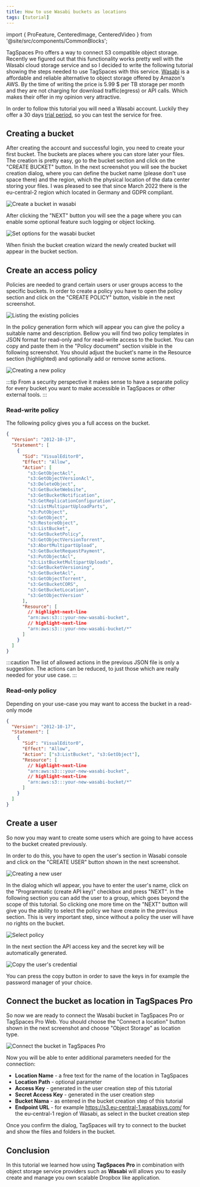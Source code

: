 ```yaml
---
title: How to use Wasabi buckets as locations
tags: [tutorial]
---
```


import { ProFeature, CenteredImage, CenteredVideo } from '@site/src/components/CommonBlocks';

<ProFeature />

TagSpaces Pro offers a way to connect S3 compatible object storage. Recently we figured out that this functionality works pretty well with the Wasabi cloud storage service and so I decided to write the following tutorial showing the steps needed to use TagSpaces with this service. [Wasabi](https://wasabi.com/cloud-storage-pricing/#three-info) is a affordable and reliable alternative to object storage offered by Amazon's AWS. By the time of writing the price is 5.99 $ per TB storage per month and they are not charging for download traffic(egress) or API calls. Which makes their offer in my opinion very attractive.

In order to follow this tutorial you will need a Wasabi account. Luckily they offer a 30 days [trial period](https://wasabi.com/sign-up/), so you can test the service for free.

## Creating a bucket

After creating the account and successful login, you need to create your first bucket. The buckets are places where you can store later your files. The creation is pretty easy, go to the bucket section and click on the "CREATE BUCKET" button. In the next screenshot you will see the bucket creation dialog, where you can define the bucket name (please don't use space there) and the region, which the physical location of the data center storing your files. I was pleased to see that since March 2022 there is the eu-central-2 region which located in Germany and GDPR compliant.

![Create a bucket in wasabi](wasabi-locations/create-bucket.png)

After clicking the "NEXT" button you will see the a page where you can enable some optional feature such logging or object locking.

![Set options for the wasabi bucket](wasabi-locations/create-bucket-properties.png)

When finish the bucket creation wizard the newly created bucket will appear in the bucket section.

## Create an access policy

Policies are needed to grand certain users or user groups access to the specific buckets. In order to create a policy you have to open the policy section and click on the "CREATE POLICY" button, visible in the next screenshot.

![Listing the existing policies](wasabi-locations/policy-list.png)

In the policy generation form which will appear you can give the policy a suitable name and description. Bellow you will find two policy templates in JSON format for read-only and for read-write access to the bucket. You can copy and paste them in the "Policy document" section visible in the following screenshot. You should adjust the bucket's name in the Resource section (highlighted) and optionally add or remove some actions.

![Creating a new policy](wasabi-locations/create-policy.png)

:::tip
From a security perspective it makes sense to have a separate policy for every bucket you want to make accessible in TagSpaces or other external tools.
:::

### Read-write policy

The following policy gives you a full access on the bucket.

```json
{
  "Version": "2012-10-17",
  "Statement": [
    {
      "Sid": "VisualEditor0",
      "Effect": "Allow",
      "Action": [
        "s3:GetObjectAcl",
        "s3:GetObjectVersionAcl",
        "s3:DeleteObject",
        "s3:GetBucketWebsite",
        "s3:GetBucketNotification",
        "s3:GetReplicationConfiguration",
        "s3:ListMultipartUploadParts",
        "s3:PutObject",
        "s3:GetObject",
        "s3:RestoreObject",
        "s3:ListBucket",
        "s3:GetBucketPolicy",
        "s3:GetObjectVersionTorrent",
        "s3:AbortMultipartUpload",
        "s3:GetBucketRequestPayment",
        "s3:PutObjectAcl",
        "s3:ListBucketMultipartUploads",
        "s3:GetBucketVersioning",
        "s3:GetBucketAcl",
        "s3:GetObjectTorrent",
        "s3:GetBucketCORS",
        "s3:GetBucketLocation",
        "s3:GetObjectVersion"
      ],
      "Resource": [
        // highlight-next-line
        "arn:aws:s3:::your-new-wasabi-bucket",
        // highlight-next-line
        "arn:aws:s3:::your-new-wasabi-bucket/*"
      ]
    }
  ]
}
```

:::caution
The list of allowed actions in the previous JSON file is only a suggestion. The actions can be reduced, to just those which are really needed for your use case.
:::

### Read-only policy

Depending on your use-case you may want to access the bucket in a read-only mode

```json
{
  "Version": "2012-10-17",
  "Statement": [
    {
      "Sid": "VisualEditor0",
      "Effect": "Allow",
      "Action": ["s3:ListBucket", "s3:GetObject"],
      "Resource": [
        // highlight-next-line
        "arn:aws:s3:::your-new-wasabi-bucket",
        // highlight-next-line
        "arn:aws:s3:::your-new-wasabi-bucket/*"
      ]
    }
  ]
}
```

## Create a user

So now you may want to create some users which are going to have access to the bucket created previously.

In order to do this, you have to open the user's section in Wasabi console and click on the "CREATE USER" button shown in the next screenshot.

![Creating a new user](wasabi-locations/create-user.png)

In the dialog which wll appear, you have to enter the user's name, click on the "Programmatic (create API key)" checkbox and press "NEXT". In the following section you can add the user to a group, which goes beyond the scope of this tutorial. So clicking one more time on the "NEXT" button will give you the ability to select the policy we have create in the previous section. This is very important step, since without a policy the user will have no rights on the bucket.

![Select policy](wasabi-locations/select-policy.png)

In the next section the API access key and the secret key will be automatically generated.

![Copy the user's credential](wasabi-locations/copy-user-credentials.png)

You can press the copy button in order to save the keys in for example the password manager of your choice.

## Connect the bucket as location in TagSpaces Pro

So now we are ready to connect the Wasabi bucket in TagSpaces Pro or TagSpaces Pro Web. You should choose the "Connect a location" button shown in the next screenshot and choose "Object Storage" as location type.

![Connect the bucket in TagSpaces Pro](wasabi-locations/connect-bucket.png)

Now you will be able to enter additional parameters needed for the connection:

- **Location Name** - a free text for the name of the location in TagSpaces
- **Location Path** - optional parameter
- **Access Key** - generated in the user creation step of this tutorial
- **Secret Access Key** - generated in the user creation step
- **Bucket Nama** - as entered in the bucket creation step of this tutorial
- **Endpoint URL** - for example https://s3.eu-central-1.wasabisys.com/ for the eu-central-1 region of Wasabi, as select in the bucket creation step

Once you confirm the dialog, TagSpaces will try to connect to the bucket and show the files and folders in the bucket.

## Conclusion

In this tutorial we learned how using **TagSpaces Pro** in combination with object storage service providers such as **Wasabi** will allows you to easily create and manage you own scalable Dropbox like application.
